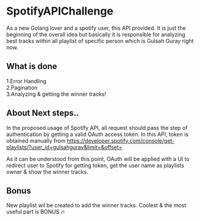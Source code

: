 # SpotifyAPIChallenge

As a new Golang lover and a spotify user, this API provided. It is just the beginning of the overall idea but basically it is responsible for analyzing best tracks within all playlist of specific person which is Gulsah Guray right now.

What is done
------------
1.Error Handling<br/>
2.Pagination<br/>
3.Analyzing & getting the winner tracks!<br />

About Next steps..
------------------
In the proposed usage of Spotify API, all request should pass the step of authentication by getting a valid OAuth access token.
In this API, token is obtained manually from https://developer.spotify.com/console/get-playlists/?user_id=gulsahguray&limit=&offset=  

As it can be understood from this point, OAuth will be applied with a UI to redirect user to Spotify for getting token, get the user name as playlists owner & show the winner tracks.


Bonus
-----
New playlist wil be created to add the winner tracks. Coolest & the most useful part is BONUS :fire:
